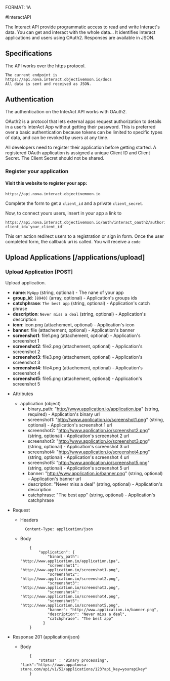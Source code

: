 FORMAT: 1A

#InteractAPI

The Interact API provide programmatic access to read and write Interact's data.
You can get and interact with the whole data...
It identifies Interact applications and users using OAuth2.
Responses are available in JSON.

## Specifications

The API works over the https protocol.
```no-highlight
The current endpoint is https://api.nova.interact.objectivemoon.io/docs
All data is sent and received as JSON.
```
## Authentication

The authentication on the InterAct API works with OAuth2.

OAuth2 is a protocol that lets external apps request authorization to details in a user’s InterAct App without getting their password.
This is preferred over a basic authentication because tokens can be limited to specific types of data, and can be revoked by users at any time.

All developers need to register their application before getting started. 
A registered OAuth application is assigned a unique Client ID and Client Secret.
The Client Secret should not be shared.

### Register your application

#### Visit this website to register your app:
```no-highlight
https://api.nova.interact.objectivemoon.io
```

Complete the form to get a `client_id` and a private `client_secret`.

Now, to connect yours users, insert in your app a link to
```no-highlight
https://api.nova.interact.objectivemoon.io/auth/interact_oauth2/authorize?client_id=`your_client_id`
```
This `GET` action redirect users to a registration or sign in form. Once the user completed form, the callback uri is called. You will receive a `code` 

## Upload Applications [/applications/upload]

### Upload Application [POST]

Upload application.

* **name**: `MyApp` (string, optional) - The nane of your app
* **group_id**: `[8940]` (array, optional) - Application's groups ids
* **catchphrase**: `The best app` (string, optional) - Application's catch phrase
* **description**: `Never miss a deal` (string, optional) - Application's description
* **icon**: icon.png (attachement, optional) - Application's icon
* **banner**: file (attachement, optional) - Application's banner
* **screenshot1**: file1.png (attachement, optional) - Application's screenshot 1
* **screenshot2**: file2.png (attachement, optional) - Application's screenshot 2
* **screenshot3**: file3.png (attachement, optional) - Application's screenshot 3
* **screenshot4**: file4.png (attachement, optional) - Application's screenshot 4
* **screenshot5**: file5.png (attachement, optional) - Application's screenshot 5

+ Attributes
    + application (object)
        + binary_path: "http://www.application.io/application.ipa" (string, required) - Application's binary url
        + screenshot1: "http://www.application.io/screenshot1.png" (string, optional) - Application's screenshot 1 url
        + screenshot2: "http://www.application.io/screenshot2.png" (string, optional) - Application's screenshot 2 url
        + screenshot3: "http://www.application.io/screenshot3.png" (string, optional) - Application's screenshot 3 url
        + screenshot4: "http://www.application.io/screenshot4.png" (string, optional) - Application's screenshot 4 url
        + screenshot5: "http://www.application.io/screenshot5.png" (string, optional) - Application's screenshot 5 url
        + banner: "http://www.application.io/banner.png" (string, optional) - Application's banner url
        + description: "Never miss a deal" (string, optional) - Application's description
        + catchphrase: "The best app" (string, optional) - Application's catchphrase

+ Request
    + Headers

            Content-Type: application/json

    + Body

              {
                  "application": {
                      "binary_path": "http://www.application.io/application.ipa",
                      "screenshot1": "http://www.application.io/screenshot1.png",
                      "screenshot2": "http://www.application.io/screenshot2.png",
                      "screenshot3": "http://www.application.io/screenshot3.png",
                      "screenshot4": "http://www.application.io/screenshot4.png",
                      "screenshot5": "http://www.application.io/screenshot5.png",
                      "banner": "http://www.application.io/banner.png",
                      "description": "Never miss a deal",
                      "catchphrase": "The best app"
                    }
              }

+ Response 201 (application/json)


    + Body

              {
                  "status" : "Binary processing", "link":"https://www.appaloosa-store.com/api/v1/52/applications/123?api_key=yourapikey"
              }

